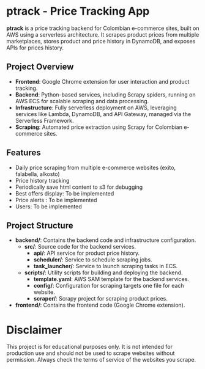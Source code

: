 # ptrack - Price Tracking App

**ptrack** is a price tracking backend for Colombian e-commerce sites, built on AWS using a serverless architecture. It scrapes product prices from multiple marketplaces, stores product and price history in DynamoDB, and exposes APIs for prices history.

## Project Overview

- **Frontend**: Google Chrome extension for user interaction and product tracking.
- **Backend**: Python-based services, including Scrapy spiders, running on AWS ECS for scalable scraping and data processing.
- **Infrastructure**: Fully serverless deployment on AWS, leveraging services like Lambda, DynamoDB, and API Gateway, managed via the Serverless Framework.
- **Scraping**: Automated price extraction using Scrapy for Colombian e-commerce sites.

## Features
- Daily price scraping from multiple e-commerce websites (exito, falabella, alkosto)
- Price history tracking
- Periodically save html content to s3 for debugging 
- Best offers display: To be implemented
- Price alerts : To be implemented
- Users: To be implemented

## Project Structure
- **backend/**: Contains the backend code and infrastructure configuration.
  - **src/**: Source code for the backend services.
    - **api/**: API service for product price history.
    - **scheduler/**: Service to schedule scraping jobs.
    - **task_launcher/**: Service to launch scraping tasks in ECS.
  - **scripts/**: Utility scripts for building and deploying the backend.
    - **template.yaml**: AWS SAM template for the backend services.
    - **config/**: Configuration for scraping targets one file for each website.
    - **scraper/**: Scrapy project for scraping product prices.
- **frontend/**: Contains the frontend code (Google Chrome extension).

# Disclaimer
This project is for educational purposes only. It is not intended for production use and should not be used to scrape websites without permission. Always check the terms of service of the websites you scrape.